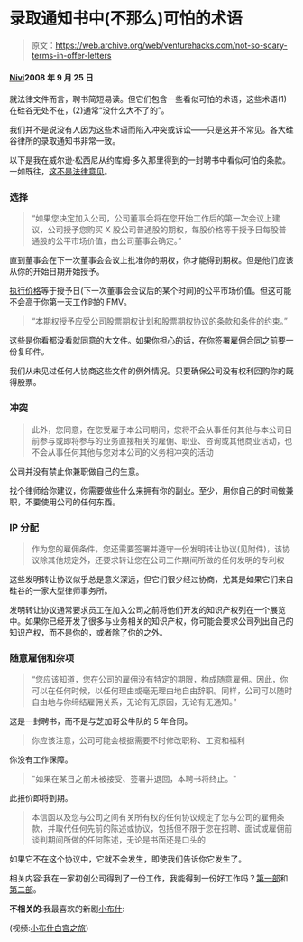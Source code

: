 # 录取通知书中(不那么)可怕的术语

> 原文：<https://web.archive.org/web/venturehacks.com/not-so-scary-terms-in-offer-letters>

#### [Nivi](/web/20221128045204/https://venturehacks.com/about)2008 年 9 月 25 日

就法律文件而言，聘书简短易读。但它们包含一些看似可怕的术语，这些术语(1)在硅谷无处不在，(2)通常“没什么大不了的”。

我们并不是说没有人因为这些术语而陷入冲突或诉讼——只是这并不常见。各大硅谷律所的录取通知书非常一致。

以下是我在威尔逊·松西尼从约库姆·多久那里得到的一封聘书中看似可怕的条款。一如既往，[这不是法律意见](/web/20221128045204/https://venturehacks.com/disclaimer)。

### 选择

> “如果您决定加入公司，公司董事会将在您开始工作后的第一次会议上建议，公司授予您购买 X 股公司普通股的期权，每股价格等于授予日每股普通股的公平市场价值，由公司董事会确定。”

直到董事会在下一次董事会会议上批准你的期权，你才能得到期权。但是他们应该从你的开始日期开始授予。

[执行价格](https://web.archive.org/web/20221128045204/http://www.feld.com/blog/archives/2006/05/how_to_set_the.html)等于授予日(下一次董事会会议后的某个时间)的公平市场价值。但这可能不会高于你第一天工作时的 FMV。

> “本期权授予应受公司股票期权计划和股票期权协议的条款和条件的约束。”

这些是你看都没看就同意的大文件。如果你担心的话，在你签署雇佣合同之前要一份复印件。

我们从未见过任何人协商这些文件的例外情况。只要确保公司没有权利回购你的既得股票。

### 冲突

> 此外，您同意，在您受雇于本公司期间，您将不会从事任何其他与本公司目前参与或即将参与的业务直接相关的雇佣、职业、咨询或其他商业活动，也不会从事任何其他与您对本公司的义务相冲突的活动

公司并没有禁止你兼职做自己的生意。

找个律师给你建议，你需要做些什么来拥有你的副业。至少，用你自己的时间做兼职，不要使用公司的任何东西。

### IP 分配

> 作为您的雇佣条件，您还需要签署并遵守一份发明转让协议(见附件)，该协议除其他规定外，还要求转让您在公司工作期间所做的任何发明的专利权

这些发明转让协议似乎总是意义深远，但它们很少经过协商，尤其是如果它们来自硅谷的一家大型律师事务所。

发明转让协议通常要求员工在加入公司之前将他们开发的知识产权列在一个展览中。如果你已经开发了很多与业务相关的知识产权，你可能会要求公司列出自己的知识产权，而不是你的，或者除了你的之外。

### 随意雇佣和杂项

> “您应该知道，您在公司的雇佣没有特定的期限，构成随意雇佣。因此，你可以在任何时候，以任何理由或毫无理由地自由辞职。同样，公司可以随时自由地与你缔结雇佣关系，无论有无原因，无论有无通知。”

这是一封聘书，而不是与芝加哥公牛队的 5 年合同。

> 你应该注意，公司可能会根据需要不时修改职称、工资和福利

你没有工作保障。

> "如果在某日之前未被接受、签署并退回，本聘书将终止。"

此报价即将到期。

> 本信函以及您与公司之间有关所有权的任何协议规定了您与公司的雇佣条款，并取代任何先前的陈述或协议，包括但不限于您在招聘、面试或雇佣前谈判期间所做的任何陈述，无论是书面还是口头的

如果它不在这个协议中，它就不会发生，即使我们告诉你它发生了。

相关内容:我在一家初创公司得到了一份工作，我能得到一份好工作吗？[第一部](/web/20221128045204/https://venturehacks.com/articles/job-offer)和[第二部](/web/20221128045204/https://venturehacks.com/articles/job-offer-2)。

**不相关的**:我最喜欢的新剧[小布什](https://web.archive.org/web/20221128045204/http://www.comedycentral.com/shows/lil_bush/index.jhtml):

(视频:[小布什白宫之旅](https://web.archive.org/web/20221128045204/http://www.comedycentral.com/videos/index.jhtml?videoId=88286&title=exclusive-white-house-tour))